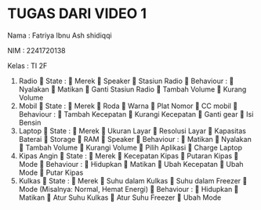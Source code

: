 # TUGAS DARI VIDEO 1

Nama : Fatriya Ibnu Ash shidiqqi

NIM : 2241720138

Kelas : TI 2F

1. Radio
    State :
    Merek
    Speaker
    Stasiun Radio
    Behaviour :
    Nyalakan
    Matikan
    Ganti Stasiun Radio
    Tambah Volume
    Kurang Volume
2. Mobil
    State :
    Merek
    Roda
    Warna
    Plat Nomor
    CC mobil
    Behaviour :
    Tambah Kecepatan
    Kurangi Kecepatan
    Ganti gear
    Isi Bensin
3. Laptop
    State :
    Merek
    Ukuran Layar
    Resolusi Layar
    Kapasitas Baterai
    Storage
    RAM
    Speaker
    Behaviour :
    Matikan
    Nyalakan
    Tambah Volume
    Kurangi Volume
    Pilih Aplikasi
    Charge Laptop
4. Kipas Angin
    State :
    Merek
    Kecepatan Kipas
    Putaran Kipas
    Mode
    Behaviour :
    Hidupkan
    Matikan
    Ubah Kecepatan
    Ubah Mode
    Putar Kipas
5. Kulkas
    State :
    Merek
    Suhu dalam Kulkas
    Suhu dalam Freezer
    Mode (Misalnya: Normal, Hemat Energi)
    Behaviour :
    Hidupkan
    Matikan
    Atur Suhu Kulkas
    Atur Suhu Freezer
    Ubah Mode
